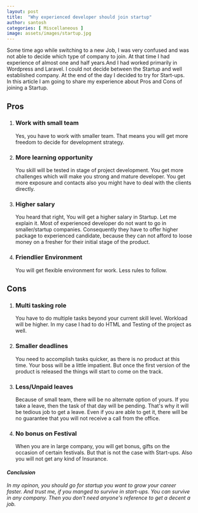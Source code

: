 ```yaml
---
layout: post
title:  "Why experienced developer should join startup"
author: santosh
categories: [ Miscellaneous ]
image: assets/images/startup.jpg
---
```


Some time ago while switching to a new Job, I was very confused and was not able to decide which type of company to join. At that time I had experience of almost one and half years.And I had worked primarily in Wordpress and Laravel. I could not decide between the Startup and well established company. At the end of the day I decided to try for Start-ups.  
In this article I am going to share my experience about Pros and Cons of joining a Startup. 


## Pros

1. ### Work with small team
    Yes, you have to work with smaller team. That means you will get more freedom to decide for development strategy.
    
2. ### More learning opportunity
    You skill will be tested in stage of project development. You get more challenges which will make you strong and mature developer. You get more exposure and contacts also you might have to deal with the clients directly.

3. ### Higher salary
   You heard that right, You will get a higher salary in Startup. Let me explain it. Most of experienced developer do not want to go in smaller/startup companies. Consequently they have to offer higher package to experienced candidate, because they can not afford to loose money on a fresher for their initial stage of the product.
    
4. ### Friendlier Environment
    You will get flexible environment for work. Less rules to follow. 

## Cons

1. ### Multi tasking role
   You have to do multiple tasks beyond your current skill level. Workload will be higher. In my case I had to do HTML and Testing of the project as well. 

2. ### Smaller deadlines
   You need to accomplish tasks quicker, as there is no product at this time. Your boss will be a little impatient. But once the first version of the product is released the things will start to come on the track.
   
3. ### Less/Unpaid leaves
   Because of small team, there will be no alternate option of yours. If you take a leave, then the task of that day will be pending. That's why it will be tedious job to get a leave. Even if you are able to get it, there will be no guarantee that you will not receive a call from the office.
   
4. ### No bonus on Festival
   When you are in large company, you will get bonus, gifts on the occasion of certain festivals. But that is not the case with Start-ups. Also you will not get any kind of Insurance.
   
   
#### _Conclusion_
  _In my opinon, you should go for startup you want to grow your career faster. And trust me, if you manged to survive in start-ups. You can survive in any company. Then you don't need anyone's reference to get a decent a job._
      

